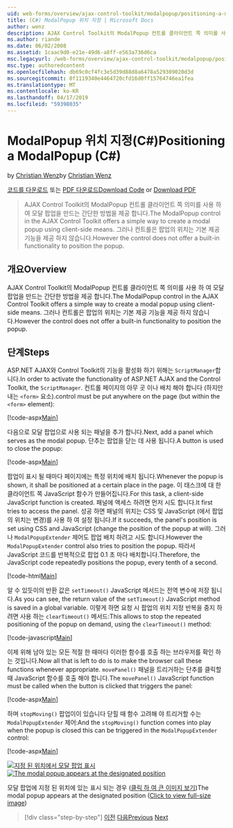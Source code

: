 ```yaml
---
uid: web-forms/overview/ajax-control-toolkit/modalpopup/positioning-a-modalpopup-cs
title: (C#) ModalPopup 위치 지정 | Microsoft Docs
author: wenz
description: AJAX Control Toolkit의 ModalPopup 컨트롤 클라이언트 쪽 의미를 사용 하 여 모달 팝업을 만드는 간단한 방법을 제공 합니다. 그러나 컨트롤을 제공 하지 않습니다는 중...
ms.author: riande
ms.date: 06/02/2008
ms.assetid: 1caac9d0-e21e-49d6-a8ff-e563a736d6ca
msc.legacyurl: /web-forms/overview/ajax-control-toolkit/modalpopup/positioning-a-modalpopup-cs
msc.type: authoredcontent
ms.openlocfilehash: db69c0cf4fc3e5d39d88d8a6478a529309020d3d
ms.sourcegitcommit: 0f1119340e4464720cfd16d0ff15764746ea1fea
ms.translationtype: MT
ms.contentlocale: ko-KR
ms.lasthandoff: 04/17/2019
ms.locfileid: "59398035"
---
```

# <a name="positioning-a-modalpopup-c"></a><span data-ttu-id="5d58b-104">ModalPopup 위치 지정(C#)</span><span class="sxs-lookup"><span data-stu-id="5d58b-104">Positioning a ModalPopup (C#)</span></span>

<span data-ttu-id="5d58b-105">by [Christian Wenz](https://github.com/wenz)</span><span class="sxs-lookup"><span data-stu-id="5d58b-105">by [Christian Wenz](https://github.com/wenz)</span></span>

<span data-ttu-id="5d58b-106">[코드를 다운로드](http://download.microsoft.com/download/2/4/0/24052038-f942-4336-905b-b60ae56f0dd5/ModalPopup4.cs.zip) 또는 [PDF 다운로드](http://download.microsoft.com/download/b/6/a/b6ae89ee-df69-4c87-9bfb-ad1eb2b23373/modalpopup4CS.pdf)</span><span class="sxs-lookup"><span data-stu-id="5d58b-106">[Download Code](http://download.microsoft.com/download/2/4/0/24052038-f942-4336-905b-b60ae56f0dd5/ModalPopup4.cs.zip) or [Download PDF](http://download.microsoft.com/download/b/6/a/b6ae89ee-df69-4c87-9bfb-ad1eb2b23373/modalpopup4CS.pdf)</span></span>

> <span data-ttu-id="5d58b-107">AJAX Control Toolkit의 ModalPopup 컨트롤 클라이언트 쪽 의미를 사용 하 여 모달 팝업을 만드는 간단한 방법을 제공 합니다.</span><span class="sxs-lookup"><span data-stu-id="5d58b-107">The ModalPopup control in the AJAX Control Toolkit offers a simple way to create a modal popup using client-side means.</span></span> <span data-ttu-id="5d58b-108">그러나 컨트롤은 팝업의 위치는 기본 제공 기능을 제공 하지 않습니다.</span><span class="sxs-lookup"><span data-stu-id="5d58b-108">However the control does not offer a built-in functionality to position the popup.</span></span>


## <a name="overview"></a><span data-ttu-id="5d58b-109">개요</span><span class="sxs-lookup"><span data-stu-id="5d58b-109">Overview</span></span>

<span data-ttu-id="5d58b-110">AJAX Control Toolkit의 ModalPopup 컨트롤 클라이언트 쪽 의미를 사용 하 여 모달 팝업을 만드는 간단한 방법을 제공 합니다.</span><span class="sxs-lookup"><span data-stu-id="5d58b-110">The ModalPopup control in the AJAX Control Toolkit offers a simple way to create a modal popup using client-side means.</span></span> <span data-ttu-id="5d58b-111">그러나 컨트롤은 팝업의 위치는 기본 제공 기능을 제공 하지 않습니다.</span><span class="sxs-lookup"><span data-stu-id="5d58b-111">However the control does not offer a built-in functionality to position the popup.</span></span>

## <a name="steps"></a><span data-ttu-id="5d58b-112">단계</span><span class="sxs-lookup"><span data-stu-id="5d58b-112">Steps</span></span>

<span data-ttu-id="5d58b-113">ASP.NET AJAX와 Control Toolkit의 기능을 활성화 하기 위해는 `ScriptManager`합니다.</span><span class="sxs-lookup"><span data-stu-id="5d58b-113">In order to activate the functionality of ASP.NET AJAX and the Control Toolkit, the `ScriptManager`.</span></span> <span data-ttu-id="5d58b-114">컨트롤 페이지의 아무 곳 이나 배치 해야 합니다 (하지만 내는 `<form>` 요소).</span><span class="sxs-lookup"><span data-stu-id="5d58b-114">control must be put anywhere on the page (but within the `<form>` element):</span></span>

[!code-aspx[Main](positioning-a-modalpopup-cs/samples/sample1.aspx)]

<span data-ttu-id="5d58b-115">다음으로 모달 팝업으로 사용 되는 패널을 추가 합니다.</span><span class="sxs-lookup"><span data-stu-id="5d58b-115">Next, add a panel which serves as the modal popup.</span></span> <span data-ttu-id="5d58b-116">단추는 팝업을 닫는 데 사용 됩니다.</span><span class="sxs-lookup"><span data-stu-id="5d58b-116">A button is used to close the popup:</span></span>

[!code-aspx[Main](positioning-a-modalpopup-cs/samples/sample2.aspx)]

<span data-ttu-id="5d58b-117">팝업이 표시 될 때마다 페이지에는 특정 위치에 배치 됩니다.</span><span class="sxs-lookup"><span data-stu-id="5d58b-117">Whenever the popup is shown, it shall be positioned at a certain place in the page.</span></span> <span data-ttu-id="5d58b-118">이 태스크에 대 한 클라이언트 쪽 JavaScript 함수가 만들어집니다.</span><span class="sxs-lookup"><span data-stu-id="5d58b-118">For this task, a client-side JavaScript function is created.</span></span> <span data-ttu-id="5d58b-119">패널에 액세스 하려면 먼저 시도 합니다.</span><span class="sxs-lookup"><span data-stu-id="5d58b-119">It first tries to access the panel.</span></span> <span data-ttu-id="5d58b-120">성공 하면 패널의 위치는 CSS 및 JavaScript (에서 팝업의 위치는 변경)를 사용 하 여 설정 됩니다.</span><span class="sxs-lookup"><span data-stu-id="5d58b-120">If it succeeds, the panel's position is set using CSS and JavaScript (change the position of the popup at will).</span></span> <span data-ttu-id="5d58b-121">그러나 `ModalPopupExtender` 제어도 팝업 배치 하려고 시도 합니다.</span><span class="sxs-lookup"><span data-stu-id="5d58b-121">However the `ModalPopupExtender` control also tries to position the popup.</span></span> <span data-ttu-id="5d58b-122">따라서 JavaScript 코드를 반복적으로 팝업 0.1 초 마다 배치합니다.</span><span class="sxs-lookup"><span data-stu-id="5d58b-122">Therefore, the JavaScript code repeatedly positions the popup, every tenth of a second.</span></span>

[!code-html[Main](positioning-a-modalpopup-cs/samples/sample3.html)]

<span data-ttu-id="5d58b-123">알 수 있듯이의 반환 값은 `setTimeout()` JavaScript 메서드는 전역 변수에 저장 됩니다.</span><span class="sxs-lookup"><span data-stu-id="5d58b-123">As you can see, the return value of the `setTimeout()` JavaScript method is saved in a global variable.</span></span> <span data-ttu-id="5d58b-124">이렇게 하면 요청 시 팝업의 위치 지정 반복을 중지 하려면 사용 하는 `clearTimeout()` 메서드:</span><span class="sxs-lookup"><span data-stu-id="5d58b-124">This allows to stop the repeated positioning of the popup on demand, using the `clearTimeout()` method:</span></span>

[!code-javascript[Main](positioning-a-modalpopup-cs/samples/sample4.js)]

<span data-ttu-id="5d58b-125">이제 위해 남아 있는 모든 적절 한 때마다 이러한 함수를 호출 하는 브라우저를 확인 하는 것입니다.</span><span class="sxs-lookup"><span data-stu-id="5d58b-125">Now all that is left to do is to make the browser call these functions whenever appropriate.</span></span> <span data-ttu-id="5d58b-126">`movePanel()` 패널을 트리거하는 단추를 클릭할 때 JavaScript 함수를 호출 해야 합니다.</span><span class="sxs-lookup"><span data-stu-id="5d58b-126">The `movePanel()` JavaScript function must be called when the button is clicked that triggers the panel:</span></span>

[!code-aspx[Main](positioning-a-modalpopup-cs/samples/sample5.aspx)]

<span data-ttu-id="5d58b-127">하며 `stopMoving()` 팝업이이 있습니다 닫힐 때 함수 고려해 야 트리거할 수는 `ModalPopupExtender` 제어:</span><span class="sxs-lookup"><span data-stu-id="5d58b-127">And the `stopMoving()` function comes into play when the popup is closed this can be triggered in the `ModalPopupExtender` control:</span></span>

[!code-aspx[Main](positioning-a-modalpopup-cs/samples/sample6.aspx)]


<span data-ttu-id="5d58b-128">[![지정 된 위치에서 모달 팝업 표시](positioning-a-modalpopup-cs/_static/image2.png)](positioning-a-modalpopup-cs/_static/image1.png)</span><span class="sxs-lookup"><span data-stu-id="5d58b-128">[![The modal popup appears at the designated position](positioning-a-modalpopup-cs/_static/image2.png)](positioning-a-modalpopup-cs/_static/image1.png)</span></span>

<span data-ttu-id="5d58b-129">모달 팝업에 지정 된 위치에 있는 표시 되는 경우 ([클릭 하 여 큰 이미지 보기](positioning-a-modalpopup-cs/_static/image3.png))</span><span class="sxs-lookup"><span data-stu-id="5d58b-129">The modal popup appears at the designated position ([Click to view full-size image](positioning-a-modalpopup-cs/_static/image3.png))</span></span>

> [!div class="step-by-step"]
> <span data-ttu-id="5d58b-130">[이전](handling-postbacks-from-a-modalpopup-cs.md)
> [다음](launching-a-modal-popup-window-from-server-code-vb.md)</span><span class="sxs-lookup"><span data-stu-id="5d58b-130">[Previous](handling-postbacks-from-a-modalpopup-cs.md)
[Next](launching-a-modal-popup-window-from-server-code-vb.md)</span></span>
